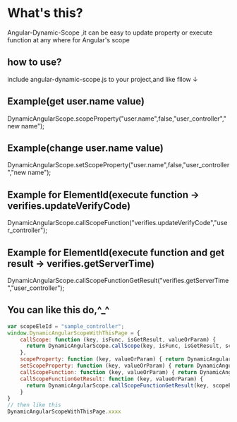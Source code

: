 # What's this?
Angular-Dynamic-Scope ,it can be easy to update property or execute function at any where for Angular's scope

## how to use?
include angular-dynamic-scope.js to your project,and like fllow ↓

## Example(get user.name value)
DynamicAngularScope.scopeProperty("user.name",false,"user_controller","new name");

## Example(change user.name value)
DynamicAngularScope.setScopeProperty("user.name",false,"user_controller","new name");

## Example for ElementId(execute function -> verifies.updateVerifyCode)
DynamicAngularScope.callScopeFunction("verifies.updateVerifyCode","user_controller");

## Example for ElementId(execute function and get result -> verifies.getServerTime)
DynamicAngularScope.callScopeFunctionGetResult("verifies.getServerTime","user_controller");

## You can like this do,^_^
```javascript
var scopeEleId = "sample_controller";
window.DynamicAngularScopeWithThisPage = {
    callScope: function (key, isFunc, isGetResult, valueOrParam) { 
      return DynamicAngularScope.callScope(key, isFunc, isGetResult, scopeEleId, valueOrParam); 
    },
    scopeProperty: function (key, valueOrParam) { return DynamicAngularScope.scopeProperty(key, scopeEleId, valueOrParam); },
    setScopeProperty: function (key, valueOrParam) { return DynamicAngularScope.setScopeProperty(key, scopeEleId, valueOrParam); },
    callScopeFunction: function (key, valueOrParam) { return DynamicAngularScope.callScopeFunction(key, scopeEleId, valueOrParam); },
    callScopeFunctionGetResult: function (key, valueOrParam) {
      return DynamicAngularScope.callScopeFunctionGetResult(key, scopeEleId, valueOrParam); 
    }    
}
// then like this
DynamicAngularScopeWithThisPage.xxxx
```
